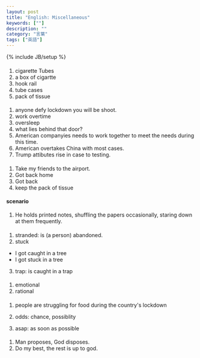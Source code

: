 ```yaml
---
layout: post
title: "English: Miscellaneous"
keywords: [""]
description: ""
category: "言葉"
tags: ["英語"]
---
```

{% include JB/setup %}

####
1. cigarette Tubes
2. a box of cigartte
3. hook rail
4. tube cases
5. pack of tissue


####
1. anyone defy lockdown you will be shoot. 
2. work overtime
3. oversleep
4. what lies behind that door?
5. American companyies needs to work together to meet the needs during this
   time.
6. American overtakes China with most cases.
7. Trump attibutes rise in case to testing.


####
1. Take my friends to the airport.
2. Got back home
3. Got back
4. keep the pack of tissue


#### scenario
1. He holds printed notes, shuffling the papers occasionally, staring down at
   them frequently.

####
1. stranded: is (a person) abandoned.
2. stuck
- I got caught in a tree
- I got stuck in a tree
3. trap: is caught in a trap


####
1. emotional
2. rational

####
1. people are struggling for food during the country's lockdown

1. odds: chance, possiblity
2. asap: as soon as possible


####
1. Man proposes, God disposes.
2. Do my best, the rest is up to god.
